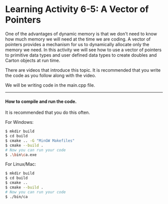 # Learning Activity 6-5: A Vector of Pointers
One of the advantages of dynamic memory is that we don't need to know how much memory we will need at the time we are coding. A vector of pointers provides a mechanism for us to dynamically allocate only the memory we need. In this activity we will see how to use a vector of pointers to primitive data types and user defined data types to create doubles and Carton objects at run time.

There are videos that introduce this topic. It is recommended that you write 
the code as you follow along with the video.

We will be writing code in the main.cpp file.

---

#### How to compile and run the code. 

It is recommended that you do this often.

For Windows:
```bash
$ mkdir build
$ cd build
$ cmake .. -G "MinGW Makefiles"
$ cmake --build .
# Now you can run your code
$ .\bin\ca.exe
```
For Linux/Mac:
```bash
$ mkdir build
$ cd build
$ cmake ..
$ cmake --build .
# Now you can run your code
$ ./bin/ca
```
